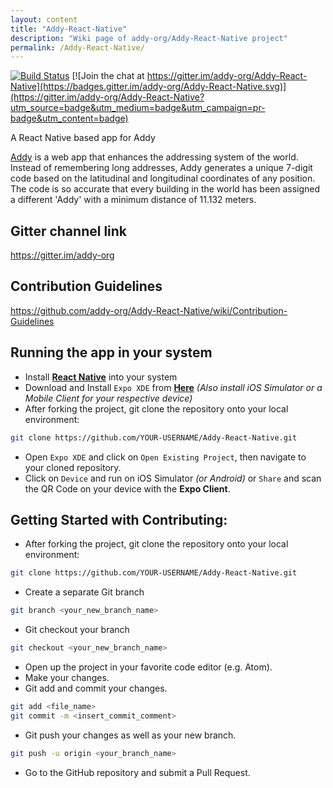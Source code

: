 ```yaml
---
layout: content
title: "Addy-React-Native"
description: "Wiki page of addy-org/Addy-React-Native project"
permalink: /Addy-React-Native/
---
```


[![Build Status](https://travis-ci.org/addy-org/Addy-React-Native.svg?branch=master)](https://travis-ci.org/addy-org/Addy-React-Native)
[![Join the chat at https://gitter.im/addy-org/Addy-React-Native](https://badges.gitter.im/addy-org/Addy-React-Native.svg)](https://gitter.im/addy-org/Addy-React-Native?utm_source=badge&utm_medium=badge&utm_campaign=pr-badge&utm_content=badge)

A React Native based app for Addy

[Addy](https://github.com/addy-org/Addy) is a web app that enhances the addressing system of the world. Instead of remembering long addresses, Addy generates a unique 7-digit code based on the latitudinal and longitudinal coordinates of any position. The code is so accurate that every building in the world has been assigned a different 'Addy' with a minimum distance of 11.132 meters.

## Gitter channel link
<https://gitter.im/addy-org>

## Contribution Guidelines
<https://github.com/addy-org/Addy-React-Native/wiki/Contribution-Guidelines>

## Running the app in your system
- Install [**React Native**](https://facebook.github.io/react-native/docs/getting-started.html) into your  system
- Download and Install `Expo XDE` from [**Here**](https://docs.expo.io/versions/latest/introduction/installation.html) *(Also install iOS Simulator or a Mobile Client for your respective device)*
- After forking the project, git clone the repository onto your local environment:

```bash
git clone https://github.com/YOUR-USERNAME/Addy-React-Native.git
```
- Open `Expo XDE` and click on `Open Existing Project`, then navigate to your cloned repository.
- Click on `Device` and run on iOS Simulator *(or Android)* or `Share` and scan the QR Code on your device with the **Expo Client**.

## Getting Started with Contributing:
- After forking the project, git clone the repository onto your local environment:

```bash
git clone https://github.com/YOUR-USERNAME/Addy-React-Native.git
```
- Create a separate Git branch

```bash
git branch <your_new_branch_name>
```
- Git checkout your branch

```bash
git checkout <your_new_branch_name>
```
- Open up the project in your favorite code editor (e.g. Atom).
- Make your changes.
- Git add and commit your changes.

```bash
git add <file_name>
git commit -m <insert_commit_comment>
```
- Git push your changes as well as your new branch.

```bash
git push -u origin <your_branch_name>
```
- Go to the GitHub repository and submit a Pull Request.
